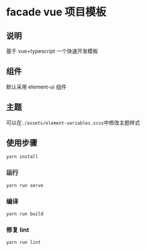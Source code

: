 # facade vue 项目模板

## 说明

基于 vue+typescript 一个快速开发模板

## 组件

默认采用 element-ui 组件

## 主题

可以在`./assets/element-variables.scss`中修改主题样式

## 使用步骤

```
yarn install
```

### 运行

```
yarn run serve
```

### 编译

```
yarn run build
```

### 修复 lint

```
yarn run lint
```
